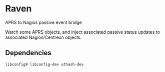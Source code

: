 # Raven
APRS to Nagios passive event bridge 

Watch some APRS objects, and inject associated passive status updates to associated Nagios/Centreon objects.

## Dependencies

```
libconfig9 libconfig-dev uthash-dev
```
